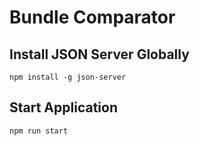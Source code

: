 # Bundle Comparator

## Install JSON Server Globally

`npm install -g json-server`

## Start Application

`npm run start`
